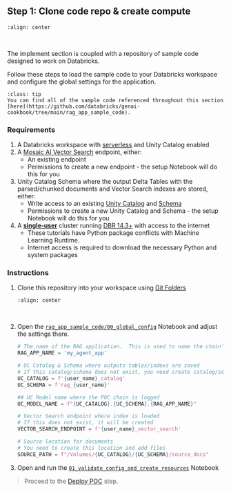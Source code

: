 ## **Step 1:** Clone code repo & create compute

```{image} ../images/5-hands-on/workflow_poc.png
:align: center
```
<br/>

The implement section is coupled with a repository of sample code designed to work on Databricks. 

Follow these steps to load the sample code to your Databricks workspace and configure the global settings for the application.

```{admonition} [Code Repository](https://github.com/databricks/genai-cookbook/tree/main/rag_app_sample_code)
:class: tip
You can find all of the sample code referenced throughout this section [here](https://github.com/databricks/genai-cookbook/tree/main/rag_app_sample_code).
```


### **Requirements**

1. A Databricks workspace with [serverless](https://docs.databricks.com/en/admin/workspace-settings/serverless.html) and Unity Catalog enabled
2. A [Mosaic AI Vector Search](https://docs.databricks.com/en/generative-ai/vector-search.html) endpoint, either:
    - An existing endpoint
    - Permissions to create a new endpoint - the setup Notebook will do this for you
3. Unity Catalog Schema where the output Delta Tables with the parsed/chunked documents and Vector Search indexes are stored, either:
    - Write access to an existing [Unity Catalog](https://docs.databricks.com/en/data-governance/unity-catalog/index.html) and [Schema](https://docs.databricks.com/en/data-governance/unity-catalog/index.html#the-unity-catalog-object-model) 
    - Permissions to create a new Unity Catalog and Schema - the setup Notebook will do this for you
4. A [**single-user**](https://docs.databricks.com/en/compute/configure.html#access-modes) cluster running [DBR 14.3+](https://docs.databricks.com/en/release-notes/runtime/index.html) with access to the internet
    - These tutorials have Python package conflicts with Machine Learning Runtime.  
    - Internet access is required to download the necessary Python and system packages 

### **Instructions**

1. Clone this repository into your workspace using [Git Folders](https://docs.databricks.com/en/repos/repos-setup.html)


    ```{image} ../images/5-hands-on/clone_repo.gif
    :align: center
    ```
<br/>

2. Open the [`rag_app_sample_code/00_global_config`](https://github.com/databricks/genai-cookbook/blob/main/rag_app_sample_code/00_global_config.py) Notebook and adjust the settings there.

    ```python
    # The name of the RAG application.  This is used to name the chain's UC model and prepended to the output Delta Tables + Vector Indexes
    RAG_APP_NAME = 'my_agent_app'

    # UC Catalog & Schema where outputs tables/indexs are saved
    # If this catalog/schema does not exist, you need create catalog/schema permissions.
    UC_CATALOG = f'{user_name}_catalog'
    UC_SCHEMA = f'rag_{user_name}'

    ## UC Model name where the POC chain is logged
    UC_MODEL_NAME = f"{UC_CATALOG}.{UC_SCHEMA}.{RAG_APP_NAME}"

    # Vector Search endpoint where index is loaded
    # If this does not exist, it will be created
    VECTOR_SEARCH_ENDPOINT = f'{user_name}_vector_search'

    # Source location for documents
    # You need to create this location and add files
    SOURCE_PATH = f"/Volumes/{UC_CATALOG}/{UC_SCHEMA}/source_docs"
    ```

3. Open and run the [`01_validate_config_and_create_resources`](https://github.com/databricks/genai-cookbook/blob/main/rag_app_sample_code/01_validate_config_and_create_resources.py) Notebook

> Proceed to the [Deploy POC](./5-hands-on-build-poc.md) step.
